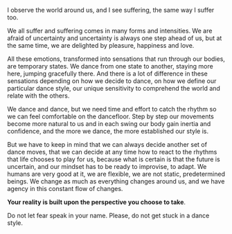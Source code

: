 I observe the world around us, and I see suffering, the same way I suffer too.

We all suffer and suffering comes in many forms and intensities. We are afraid of uncertainty and uncertainty is always one step ahead of us, but at the same time, we are delighted by pleasure, happiness and love.

All these emotions, transformed into sensations that run through our bodies, are temporary states. We dance from one state to another, staying more here, jumping gracefully there. And there is a lot of difference in these sensations depending on how we decide to dance, on how we define our particular dance style, our unique sensitivity to comprehend the world and relate with the others.

We dance and dance, but we need time and effort to catch the rhythm so we can feel comfortable on the dancefloor. Step by step our movements become more natural to us and in each swing our body gain inertia and confidence, and the more we dance, the more established our style is. 

But we have to keep in mind that we can always decide another set of dance moves, that we can decide at any time how to react to the rhythms that life chooses to play for us, because what is certain is that the future is uncertain, and our mindset has to be ready to improvise, to adapt. We humans are very good at it, we are flexible, we are not static, predetermined beings. We change as much as everything changes around us, and we have agency in this constant flow of changes.

**Your reality is built upon the perspective you choose to take**.

Do not let fear speak in your name. Please, do not get stuck in a dance style.